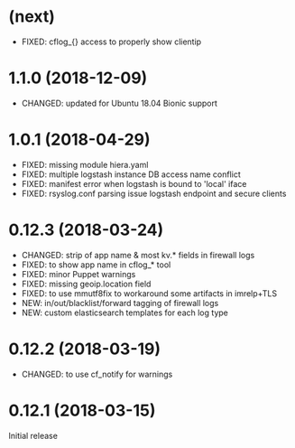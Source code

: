 
# (next)
- FIXED: cflog_{} access to properly show clientip

# 1.1.0 (2018-12-09)
- CHANGED: updated for Ubuntu 18.04 Bionic support

# 1.0.1 (2018-04-29)
- FIXED: missing module hiera.yaml
- FIXED: multiple logstash instance DB access name conflict
- FIXED: manifest error when logstash is bound to 'local' iface
- FIXED: rsyslog.conf parsing issue logstash endpoint and secure clients

# 0.12.3 (2018-03-24)
- CHANGED: strip of app name & most kv.* fields in firewall logs
- FIXED: to show app name in cflog_* tool
- FIXED: minor Puppet warnings
- FIXED: missing geoip.location field
- FIXED: to use mmutf8fix to workaround some artifacts in imrelp+TLS
- NEW: in/out/blacklist/forward tagging of firewall logs
- NEW: custom elasticsearch templates for each log type

# 0.12.2 (2018-03-19)
- CHANGED: to use cf_notify for warnings

# 0.12.1 (2018-03-15)
Initial release
